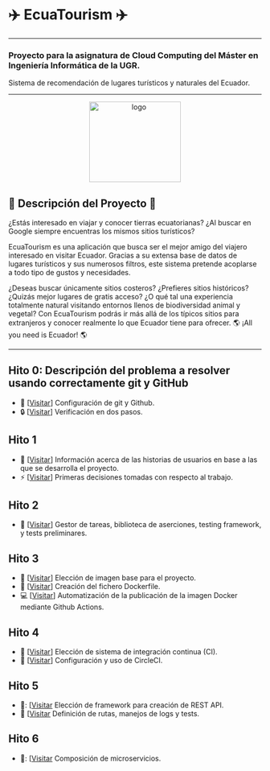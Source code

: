 # :airplane: EcuaTourism :airplane:

---
### Proyecto para la asignatura de Cloud Computing del Máster en Ingeniería Informática de la UGR.
Sistema de recomendación de lugares turísticos y naturales del Ecuador.
***

<p align='center'>
<img src="./docs/imgs/EcuaTourism_logo.png" alt="logo" height="160" width=60% align='center'/>
</p>

## :pencil: Descripción del Proyecto :pencil:

¿Estás interesado en viajar y conocer tierras ecuatorianas? ¿Al buscar en Google siempre encuentras los mismos sitios turísticos?

EcuaTourism es una aplicación que busca ser el mejor amigo del viajero interesado en visitar Ecuador. Gracias a su extensa base de datos de lugares turísticos y sus numerosos filtros, este sistema pretende acoplarse a todo tipo de gustos y necesidades.

¿Deseas buscar únicamente sitios costeros? ¿Prefieres sitios históricos? ¿Quizás mejor lugares de gratis acceso? ¿O qué tal una experiencia totalmente natural visitando entornos llenos de biodiversidad animal y vegetal? Con EcuaTourism podrás ir más allá de los típicos sitios para extranjeros y conocer realmente lo que Ecuador tiene para ofrecer. :earth_americas: ¡All you need is Ecuador! :earth_americas:

***

## Hito 0: Descripción del problema a resolver usando correctamente git y GitHub

* :hammer:  [[Visitar](https://github.com/Roark98/EcuaTourism/blob/main/docs/hito_0/repo_config.md)] Configuración de git y Github.
* :lock:  [[Visitar](https://github.com/Roark98/EcuaTourism/blob/main/docs/hito_0/two_step_verification.md)] Verificación en dos pasos.

## Hito 1

* :man: [[Visitar](https://github.com/Roark98/EcuaTourism/blob/main/docs/hito_1/historias_usuarios.md)] Información acerca de las historias de usuarios en base a las que se desarrolla el proyecto.
* :zap: [[Visitar](https://github.com/Roark98/EcuaTourism/blob/main/docs/hito_1/primeras_decisiones.md)] Primeras decisiones tomadas con respecto al trabajo.

## Hito 2

* :microscope: [[Visitar](https://github.com/Roark98/EcuaTourism/tree/main/docs/hito_2)] Gestor de tareas, biblioteca de aserciones, testing framework, y tests preliminares.

## Hito 3

* :whale: [[Visitar](https://github.com/Roark98/EcuaTourism/blob/main/docs/hito_3/docker-justification.md)] Elección de imagen base para el proyecto.
* :whale2: [[Visitar](https://github.com/Roark98/EcuaTourism/blob/main/docs/hito_3/dockerfile-creation.md)] Creación del fichero Dockerfile.
* :computer: [[Visitar](https://github.com/Roark98/EcuaTourism/blob/main/docs/hito_3/docker-auto.md)] Automatización de la publicación de la imagen Docker mediante Github Actions.

## Hito 4

* :electric_plug: [[Visitar](https://github.com/Roark98/EcuaTourism/blob/main/docs/hito_4/eleccionCI.md)] Elección de sistema de integración continua (CI).
* :wrench: [[Visitar](https://github.com/Roark98/EcuaTourism/blob/main/docs/hito_4/configCI.md)] Configuración y uso de CircleCI.

## Hito 5
* :door:: [[Visitar](https://github.com/Roark98/EcuaTourism/blob/main/docs/hito_5/elecci%C3%B3n_api_framework.md) Elección de framework para creación de REST API.
* :trident: [[Visitar](https://github.com/Roark98/EcuaTourism/blob/main/docs/hito_5/REST_API.md) Definición de rutas, manejos de logs y tests.

## Hito 6
* :whale2:: [[Visitar](https://github.com/Roark98/EcuaTourism/blob/main/docs/hito_6/compose.md) Composición de microservicios.
